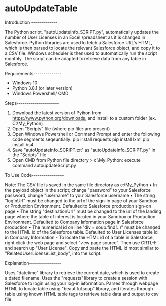 # autoUpdateTable


Introduction -------------

The Python script, "autoUpdateInfo_SCRIPT.py", automatically updates the number of User Licenses in an Excel spreadsheet as it is changed in 
Salesforce. Python libraries are used to fetch a Salesforce URL's HTML, which is then parsed to locate the relevant Salesforce object, and 
copy it to a CSV file. Windows scheduler is then used to automatically run the script monthly. The script can be adapted to retrieve data 
from any table in Salesforce.

Requirements--------------  
- Windows 10
- Python 3.8.1 (or later version)
- Windows Powershell/ CMD

Steps---------------------

1) Download the latest version of Python from https://www.python.org/downloads, and install to a custom folder (ex. C:\My_Python)
2) Open "Scripts" file (where pip files are present)
3) Open Windows Powershell or Command Prompt and enter the following code segments seqeuntially: 
	pip install requests
	pip install lxml
	pip install bs4
4) Save "autoUpdateInfo_SCRIPT.txt" as "autoUpdateInfo_SCRIPT.py" in the "Scripts" file
7) Open CMD from Python file directory > c:\\My_Python: execute command autoupdateScript.py

To Use Code----------------

Note: The CSV file is saved in the same file directory as c:\\My_Python
• In the payload object in the script; change "password" to your Salesforce password, change "username" to your Salesforce username
• The string "logInUrl" must be changed to the url of the sign-in page of your Sandbox or Production Environment. Defaulted to Salesforce production sign-on page
• The string "destinationUrl" must be changed to the url of the landing page where the table of interest is located in your Sandbox or Production Environment. Defaulted to Company Information page in Salesforce production
• The numerical id on line "div = soup.find(..)" must be changed to the HTML id of the Salesforce table. Defaulted to User Licenses table id in Company Information
	- To locate the HTML id of a table in Salesforce, right click the web page and select "view page source". Then use CRTL-F and search up "User License". Copy and paste the HTML id most similar to "RelatedUserLicenseList_body", into the script. 

Explanation----------------

Uses "datetime" library to retrieve the current date, which is used to create a dated filename. Uses the "requests" library to create a session with Salesforce to login using your log-in information.
Parses through webpage HTML to locate table using "beautiful soup" library, and iterates through table using known HTML table tags to retrieve table data and output to csv file.  
